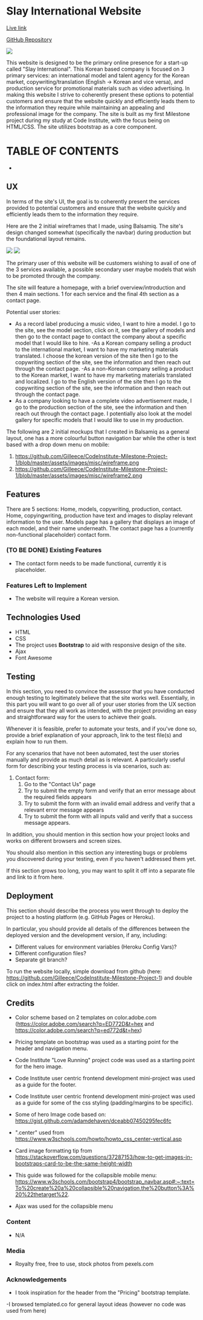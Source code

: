 # Slay International Website

[Live link](https://gilleece.github.io/CodeInstitute-Milestone-Project-1/)

[GitHub Repository](https://github.com/Gilleece/CodeInstitute-Milestone-Project-1)

![](assets/readme/responsiveexample.png)

This website is designed to be the primary online presence for a start-up called "Slay International". This Korean based company is focused on 3 primary services: an international model and talent agency for the Korean market, copywriting/translation (English -> Korean and vice versa), and production service for promotional materials such as video advertising. In making this website I strive to coherently present these options to potential customers and ensure that the website quickly and efficiently leads them to the information they require while maintaining an appealing and professional image for the company. The site is built as my first Milestone project during my study at Code Institute, with the focus being on HTML/CSS. The site utilizes bootstrap as a core component.
 
# TABLE OF CONTENTS

-

## UX

In terms of the site's UI, the goal is to coherently present the services provided to potential customers and ensure that the website quickly and efficiently leads them to the information they require.

Here are the 2 initial wireframes that I made, using Balsamiq. The site's design changed somewhat (specifically the navbar) during production but the foundational layout remains.

![](assets/readme/wireframe.png)
![](assets/wireframes/wireframe2.png)

The primary user of this website will be customers wishing to avail of one of the 3 services available, a possible secondary user maybe models that wish to be promoted through the company.

The site will feature a homepage, with a brief overview/introduction and then 4 main sections. 1 for each service and the final 4th section as a contact page.

Potential user stories:
- As a record label producing a music video, I want to hire a model. I go to the site, see the model section, click on it, see the gallery of models and then go to the contact page to contact the company about a specific model that I would like to hire.
-As a Korean company selling a product to the international market, I want to have my marketing materials translated. I choose the korean version of the site then I go to the copywriting section of the site, see the information and then reach out through the contact page.
-As a non-Korean company selling a product to the Korean market, I want to have my marketing materials translated and localized. I go to the English version of the site then I go to the copywriting section of the site, see the information and then reach out through the contact page.
- As a company looking to have a complete video advertisement made, I go to the production section of the site, see the information and then reach out through the contact page. I potentially also look at the model gallery for specific models that I would like to use in my production.

The following are 2 initial mockups that I created in Balsamiq as a general layout, one has a more colourful button navigation bar while the other is text based with a drop down menu on mobile:
1. https://github.com/Gilleece/CodeInstitute-Milestone-Project-1/blob/master/assets/images/misc/wireframe.png
2. https://github.com/Gilleece/CodeInstitute-Milestone-Project-1/blob/master/assets/images/misc/wireframe2.png

## Features

There are 5 sections: Home, models, copywriting, production, contact.
Home, copyingwriting, production have text and images to display relevant information to the user.
Models page has a gallery that displays an image of each model, and their name underneath.
The contact page has a (currently non-functional placeholder) contact form.
 
### (TO BE DONE) Existing Features
- The contact form needs to be made functional, currently it is placeholder.

### Features Left to Implement
- The website will require a Korean version.

## Technologies Used

- HTML
- CSS
- The project uses **Bootstrap** to aid with responsive design of the site.
- Ajax
- Font Awesome



## Testing

In this section, you need to convince the assessor that you have conducted enough testing to legitimately believe that the site works well. Essentially, in this part you will want to go over all of your user stories from the UX section and ensure that they all work as intended, with the project providing an easy and straightforward way for the users to achieve their goals.

Whenever it is feasible, prefer to automate your tests, and if you've done so, provide a brief explanation of your approach, link to the test file(s) and explain how to run them.

For any scenarios that have not been automated, test the user stories manually and provide as much detail as is relevant. A particularly useful form for describing your testing process is via scenarios, such as:

1. Contact form:
    1. Go to the "Contact Us" page
    2. Try to submit the empty form and verify that an error message about the required fields appears
    3. Try to submit the form with an invalid email address and verify that a relevant error message appears
    4. Try to submit the form with all inputs valid and verify that a success message appears.

In addition, you should mention in this section how your project looks and works on different browsers and screen sizes.

You should also mention in this section any interesting bugs or problems you discovered during your testing, even if you haven't addressed them yet.

If this section grows too long, you may want to split it off into a separate file and link to it from here.

## Deployment

This section should describe the process you went through to deploy the project to a hosting platform (e.g. GitHub Pages or Heroku).

In particular, you should provide all details of the differences between the deployed version and the development version, if any, including:
- Different values for environment variables (Heroku Config Vars)?
- Different configuration files?
- Separate git branch?

To run the website locally, simple download from github (here: https://github.com/Gilleece/CodeInstitute-Milestone-Project-1) and double click on index.html after extracting the folder.


## Credits

- Color scheme based on 2 templates on color.adobe.com (https://color.adobe.com/search?q=ED772D&t=hex and https://color.adobe.com/search?q=ed772d&t=hex)

- Pricing template on bootstrap was used as a starting point for the header and navigation menu.

- Code Institute "Love Running" project code was used as a starting point for the hero image.

- Code Institute user centric frontend development mini-project was used as a guide for the footer.

- Code Institute user centric frontend development mini-project was used as a guide for some of the css styling (padding/margins to be specific).

- Some of hero Image code based on: https://gist.github.com/adamdehaven/dceabb07450295fec6fc

- ".center" used from https://www.w3schools.com/howto/howto_css_center-vertical.asp

- Card image formatting tip from https://stackoverflow.com/questions/37287153/how-to-get-images-in-bootstraps-card-to-be-the-same-height-width

- This guide was followed for the collapsible mobile menu: https://www.w3schools.com/bootstrap4/bootstrap_navbar.asp#:~:text=To%20create%20a%20collapsible%20navigation,the%20button%3A%20%22thetarget%22.

- Ajax was used for the collapsible menu

### Content
- N/A

### Media
- Royalty free, free to use, stock photos from pexels.com

### Acknowledgements

- I took inspiration for the header from the "Pricing" bootstrap template.

-I browsed templated.co for general layout ideas (however no code was used from here)
